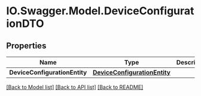 # IO.Swagger.Model.DeviceConfigurationDTO
## Properties

Name | Type | Description | Notes
------------ | ------------- | ------------- | -------------
**DeviceConfigurationEntity** | [**DeviceConfigurationEntity**](DeviceConfigurationEntity.md) |  | [optional] 

[[Back to Model list]](../README.md#documentation-for-models) [[Back to API list]](../README.md#documentation-for-api-endpoints) [[Back to README]](../README.md)

